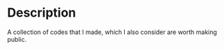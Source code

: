 Description
===========

A collection of codes that I made, which I also consider are worth making public.

